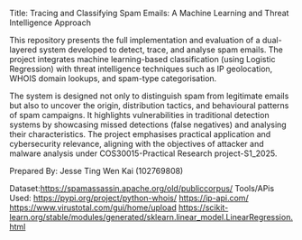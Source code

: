 Title: Tracing and Classifying Spam Emails: A Machine Learning and Threat Intelligence Approach 

This repository presents the full implementation and evaluation of a dual-layered system developed to detect, trace, and analyse spam emails. The project integrates machine learning-based classification (using Logistic Regression) with threat intelligence techniques such as IP geolocation, WHOIS domain lookups, and spam-type categorisation.

The system is designed not only to distinguish spam from legitimate emails but also to uncover the origin, distribution tactics, and behavioural patterns of spam campaigns. It highlights vulnerabilities in traditional detection systems by showcasing missed detections (false negatives) and analysing their characteristics. The project emphasises practical application and cybersecurity relevance, aligning with the objectives of attacker and malware analysis under COS30015-Practical Research project-S1_2025.

Prepared By:
Jesse Ting Wen Kai (102769808)

Dataset:https://spamassassin.apache.org/old/publiccorpus/
Tools/APis Used:
https://pypi.org/project/python-whois/ 
https://ip-api.com/
https://www.virustotal.com/gui/home/upload
https://scikit-learn.org/stable/modules/generated/sklearn.linear_model.LinearRegression.html
